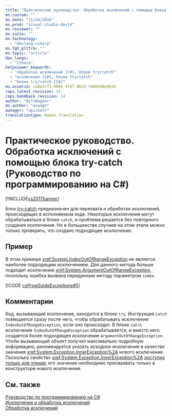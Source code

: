 ```yaml
---
title: "Практическое руководство. Обработка исключений с помощью блока try-catch (Руководство по программированию на C#) | Microsoft Docs"
ms.custom: ""
ms.date: "11/24/2016"
ms.prod: "visual-studio-dev14"
ms.reviewer: ""
ms.suite: ""
ms.technology: 
  - "devlang-csharp"
ms.tgt_pltfrm: ""
ms.topic: "article"
dev_langs: 
  - "CSharp"
helpviewer_keywords: 
  - "обработка исключений [C#], блоки try/catch"
  - "исключения [C#], блоки try/catch"
  - "блоки try/catch [C#]"
ms.assetid: ca8e3773-980e-4767-8633-7408540e9818
caps.latest.revision: 14
caps.handback.revision: 14
author: "BillWagner"
ms.author: "wiwagn"
manager: "wpickett"
translationtype: Human Translation
---
```

# Практическое руководство. Обработка исключений с помощью блока try-catch (Руководство по программированию на C#)
[!INCLUDE[vs2017banner](../../../csharp/includes/vs2017banner.md)]

Блок [try\-catch](../../../csharp/language-reference/keywords/try-catch.md) предназначен для перехвата и обработки исключений, происходящих в исполняемом коде.  Некоторые исключения могут обрабатываться в блоке `catch`, и проблема решается без повторного создания исключения. Но в большинстве случаев на этом этапе можно только проверить, что создано подходящее исключение.  
  
## Пример  
 В этом примере <xref:System.IndexOutOfRangeException> не является наиболее подходящим исключением. Для данного метода больше подходит исключение <xref:System.ArgumentOutOfRangeException>, поскольку ошибка вызвана переданным методу параметром `index`.  
  
 [!CODE [csProgGuideExceptions#5](../CodeSnippet/VS_Snippets_VBCSharp/csProgGuideExceptions#5)]  
  
## Комментарии  
 Код, вызывающий исключение, находится в блоке `try`.  Инструкция `catch` помещается сразу после него, чтобы обрабатывать исключение `IndexOutOfRangeException`, если оно происходит.  В блоке `catch` исключение `IndexOutOfRangeException` обрабатывается, и вместо него создается более подходящее исключение `ArgumentOutOfRangeException`.  Чтобы вызывающий объект получил максимально подробную информацию, рекомендуется указать исходное исключение в качестве значения <xref:System.Exception.InnerException%2A> нового исключения.  Поскольку свойство <xref:System.Exception.InnerException%2A> [доступно только для чтения](../../../csharp/language-reference/keywords/readonly.md), его значение необходимо присваивать только в конструкторе нового исключения.  
  
## См. также  
 [Руководство по программированию на C\#](../../../csharp/programming-guide/index.md)   
 [Исключения и обработка исключений](../../../csharp/programming-guide/exceptions/exceptions-and-exception-handling.md)   
 [Обработка исключений](../../../csharp/programming-guide/exceptions/exception-handling.md)